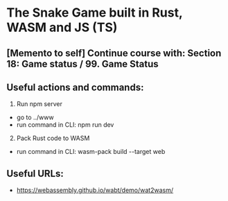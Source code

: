 # The Snake Game built in Rust, WASM and JS (TS)

## [Memento to self] Continue course with: Section 18: Game status / 99. Game Status

## Useful actions and commands:
1. Run npm server
- go to ../www
- run command in CLI: npm run dev

2. Pack Rust code to WASM
- run command in CLI: wasm-pack build --target web

## Useful URLs:
- https://webassembly.github.io/wabt/demo/wat2wasm/
